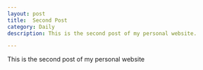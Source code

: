 ```yaml
---
layout: post
title:  Second Post
category: Daily 
description: This is the second post of my personal website. 

---
```


This is the second post of my personal website
